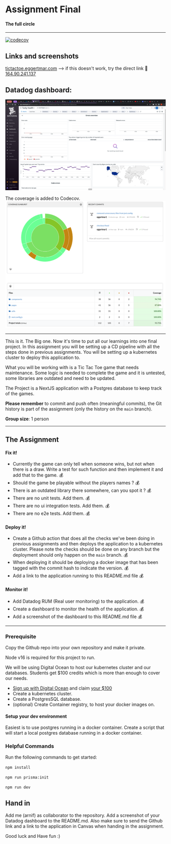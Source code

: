 # Assignment Final

#### The full circle

---

[![codecov](https://codecov.io/gh/eggertmar1/vihuFinal/branch/main/graph/badge.svg?token=ZC8LHOY8I6)](https://codecov.io/gh/eggertmar1/vihuFinal)

## Links and screenshots

[tictactoe.eggertmar.com](http://tictactoe.eggertmar.com) --> if this doesn't work, try the direct link 🍺\
[164.90.241.137](164.90.241.137)

## Datadog dashboard:

![Datadog Dashboard](images/Datadog.png?raw=true)

The coverage is added to Codecov.
![CodeCoverage](images/codecov.png?raw=true)

---

This is it. The Big one. Now it's time to put all our learnings into one final project. In this assignment you will be setting up a CD pipeline with all the steps done in previous assignments. You will be setting up a kubernetes cluster to deploy this application to.

What you will be working with is a Tic Tac Toe game that needs maintenance. Some logic is needed to complete the game and it is untested, some libraries are outdated and need to be updated.

The Project is a NextJS application with a Postgres database to keep track of the games.

**Please remember** to commit and push often (meaningful commits), the Git history is part of the assignment (only the history on the `main` branch).

**Group size**: 1 person

---

## The Assignment

#### **Fix it!**

- Currently the game can only tell when someone wins, but not when there is a draw. Write a test for such function and then implement it and add that to the game. 💰
- Should the game be playable without the players names ? 💰
- There is an outdated library there somewhere, can you spot it ? 💰
- There are no unit tests. Add them. 💰
- There are no ui integration tests. Add them. 💰
- There are no e2e tests. Add them. 💰

#### **Deploy it!**

- Create a Github action that does all the checks we've been doing in previous assignments and then deploys the application to a kubernetes cluster. Please note the checks should be done on any branch but the deployment should only happen on the `main` branch. 💰
- When deploying it should be deploying a docker image that has been tagged with the commit hash to indicate the version. 💰
- Add a link to the application running to this README.md file 💰

#### **Monitor it!**

- Add Datadog RUM (Real user monitoring) to the application. 💰
- Create a dashboard to monitor the health of the application. 💰
- Add a screenshot of the dashboard to this README.md file 💰

---

### Prerequisite

Copy the Github repo into your own repository and make it private.

Node v16 is required for this project to run.

We will be using Digital Ocean to host our kubernetes cluster and our databases. Students get $100 credits which is more than enough to cover our needs.

- [Sign up with Digital Ocean](https://www.digitalocean.com/) and claim [your $100](https://education.github.com/pack)
- Create a kubernetes cluster.
- Create a PostgresSQL database.
- (optional) Create Container registry, to host your docker images on.

#### Setup your dev environment

Easiest is to use postgres running in a docker container. Create a script that will start a local postgres database running in a docker container.

### Helpful Commands

Run the following commands to get started:

`npm install`

`npm run prisma:init`

`npm run dev`

## Hand in

Add me (arnif) as collaborator to the repository. Add a screenshot of your Datadog dashboard to the README.md.
Also make sure to send the Github link and a link to the application in Canvas when handing in the assignment.

Good luck and Have fun :)
